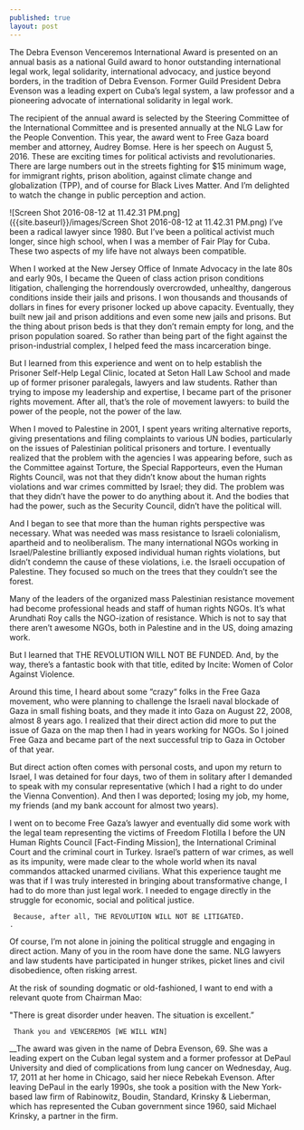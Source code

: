 ```yaml
---
published: true
layout: post
---
```

The Debra Evenson Venceremos International Award is presented on an annual basis as a national Guild award to honor outstanding international legal work, legal solidarity, international advocacy, and justice beyond borders, in the tradition of Debra Evenson. Former Guild President Debra Evenson was a leading expert on Cuba’s legal system, a law professor and a pioneering advocate of international solidarity in legal work.

   The recipient of the annual award is selected by the Steering Committee of the International Committee and is presented annually at the NLG Law for the People Convention. This year, the award went to Free Gaza board member and attorney, Audrey Bomse. Here is her speech on August 5, 2016. 
These are exciting times for political activists and revolutionaries. There are large numbers out in the streets fighting for $15 minimum wage, for immigrant rights, prison abolition, against climate change and globalization (TPP), and of course for Black Lives Matter. And I’m delighted to watch the change in public perception and action. 

![Screen Shot 2016-08-12 at 11.42.31 PM.png]({{site.baseurl}}/images/Screen Shot 2016-08-12 at 11.42.31 PM.png) I’ve been a radical lawyer since 1980. But I’ve been a political activist much longer, since high school, when I was a member of Fair Play for Cuba. These two aspects of my life have not always been compatible. 				

   When I worked at the New Jersey Office of Inmate Advocacy in the late 80s and early 90s, I became the Queen of class action prison conditions litigation, challenging the horrendously overcrowded, unhealthy, dangerous conditions inside their jails and prisons. I won thousands and thousands of dollars in fines for every prisoner locked up above capacity.  Eventually, they built new jail and prison additions and even some new jails and prisons. But the thing about prison beds is that they don’t remain empty for long, and the prison population soared. So rather than being part of the fight against the prison-industrial complex, I helped feed the mass incarceration binge.	

   But I learned from this experience and went on to help establish the Prisoner Self-Help Legal Clinic, located at Seton Hall Law School and made up of former prisoner paralegals, lawyers and law students. Rather than trying to impose my leadership and expertise, I became part of the prisoner rights movement. After all, that’s the role of movement lawyers: to build the power of the people, not the power of the law.

   When I moved to Palestine in 2001, I spent years writing alternative reports, giving presentations and filing complaints to various UN bodies, particularly on the issues of Palestinian political prisoners and torture. I eventually realized that the problem with the agencies I was appearing before, such as the Committee against Torture, the Special Rapporteurs, even the Human Rights Council, was not that they didn’t know about the human rights violations and war crimes committed by Israel; they did. The problem was that they didn’t have the power to do anything about it. And the bodies that had the power, such as the Security Council, didn’t have the political will.

   And I began to see that more than the human rights perspective was necessary. What was needed was mass resistance to Israeli colonialism, apartheid and to neoliberalism. The many international NGOs working in Israel/Palestine brilliantly exposed individual human rights violations, but didn’t condemn the cause of these violations, i.e. the Israeli occupation of Palestine. They focused so much on the trees that they couldn’t see the forest.	

   Many of the leaders of the organized mass Palestinian resistance movement had become professional heads and staff of human rights NGOs. It’s what Arundhati Roy calls the NGO-ization of resistance. Which is not to say that there aren’t awesome NGOs, both in Palestine and in the US, doing amazing work. 

   But I learned that THE REVOLUTION WILL NOT BE FUNDED. And, by the way, there’s a fantastic book with that title, edited by Incite: Women of Color Against Violence. 											 

   Around this time, I heard about some “crazy“ folks in the Free Gaza movement, who were planning to challenge the Israeli naval blockade  of Gaza in small fishing boats, and they made it into Gaza on August 22, 2008, almost 8 years ago. I realized that their direct action did more to put the issue of Gaza on the map then I had in years working for NGOs.  So I joined Free Gaza and became part of the next successful trip to Gaza in October of that year.  

   But direct action often comes with personal costs, and upon my return to Israel, I was detained for four days, two of them in solitary after I demanded to speak with my consular representative (which I had a right to do under the Vienna Convention). And then I was deported; losing my job, my home, my friends (and my bank account for almost two years).

   I went on to become Free Gaza’s lawyer and eventually did some work with the legal team representing the victims of Freedom Flotilla I before the UN Human Rights Council [Fact-Finding Mission], the International Criminal Court and the criminal court in Turkey. Israel’s pattern of war crimes, as well as its impunity, were made clear to the whole world when its naval commandos attacked unarmed civilians.
What this experience taught me was that if I was truly interested in bringing about transformative change, I had to do more than just legal work. I needed to engage directly in the struggle for economic, social and political justice. 

     Because, after all, THE REVOLUTION WILL NOT BE LITIGATED.						.

   Of course, I’m not alone in joining the political struggle and engaging in direct action. Many of you in the room have done the same. NLG lawyers and law students have participated in hunger strikes, picket lines and civil disobedience, often risking arrest.

   At the risk of sounding dogmatic or old-fashioned, I want to end with a relevant quote from Chairman Mao: 



"There is great disorder under heaven. The situation is excellent.”

     Thank you and VENCEREMOS [WE WILL WIN]

__The award was given in the name of Debra Evenson, 69. She was a leading expert on the Cuban legal system and a former professor at DePaul University and died of complications from lung cancer on Wednesday, Aug. 17, 2011 at her home in Chicago, said her niece Rebekah Evenson.
After leaving DePaul in the early 1990s, she took a position with the New York-based law firm of Rabinowitz, Boudin, Standard, Krinsky & Lieberman, which has represented the Cuban government since 1960, said Michael Krinsky, a partner in the firm.



